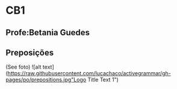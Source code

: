 
# CB1
## Profe:Betania Guedes

## Preposições
(See foto)
![alt text](https://raw.githubusercontent.com/lucachaco/activegrammar/gh-pages/po/prepositions.jpg"Logo Title Text 1")
